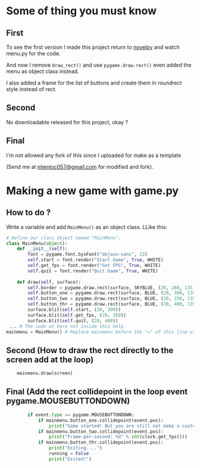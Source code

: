 # Some of thing you must know

## First
To see the first version I made this project return to [novelpy](https://github.com/locml/novelpy) and watch menu.py for the code.

And now I remove ```draw_rect()``` and use ```pygame.draw.rect()``` even added the menu as object class instead.

I also added a frame for the list of buttons and create them in roundrect style instead of rect.

## Second
No downloadable released for this project, okay ?

## Final
I'm not allowed any fork of this since I uploaded for make as a template 

(Send me at ntienloc057@gmail.com for modified and fork).


# Making a new game with game.py

## How to do ?

Write a variable and add ```MainMenu()``` as an object class.
LLike this:

```py
# Define our class object named "MainMenu".
class MainMenu(object):
    def __init__(self):
        font = pygame.font.SysFont("dejavu-sans", 22)
        self.start = font.render("Start Game", True, WHITE)
        self.get_fps = font.render("Get FPS", True, WHITE)
        self.quit = font.render("Quit Game", True, WHITE)
        
    def draw(self, surface):
        self.border = pygame.draw.rect(surface, SKYBLUE, (20, 280, 135, 170), 0, 12) # This is a frame for the button list.
        self.button_one = pygame.draw.rect(surface, BLUE, (20, 300, 135, 28), 0, 12)
        self.button_two = pygame.draw.rect(surface, BLUE, (20, 350, 135, 28), 0, 12)
        self.button_thr = pygame.draw.rect(surface, BLUE, (20, 400, 135, 28), 0, 12)
        surface.blit(self.start, (20, 300))
        surface.blit(self.get_fps, (20, 350))
        surface.blit(self.quit, (20, 400))
 ... # The code at here not inside this help.
mainmenu = MainMenu() # Replace mainmenu before the "=" of this line with your name you want
```

## Second (How to draw the rect directly to the screen add at the loop)
```py
    mainmenu.draw(screen)
```
## Final (Add the rect collidepoint in the loop event pygame.MOUSEBUTTONDOWN)
```py
        if event.type == pygame.MOUSEBUTTONDOWN:
            if mainmenu.button_one.collidepoint(event.pos):
                print("Game started! But you are still not make a customized here!") # After done, change this or remove it.
            if mainmenu.button_two.collidepoint(event.pos):
                print("Frame-per-second: %d" % int(clock.get_fps()))
            if mainmenu.button_thr.collidepoint(event.pos):
                print("Exiting....")
                running = False
                print("Exited!")
```
